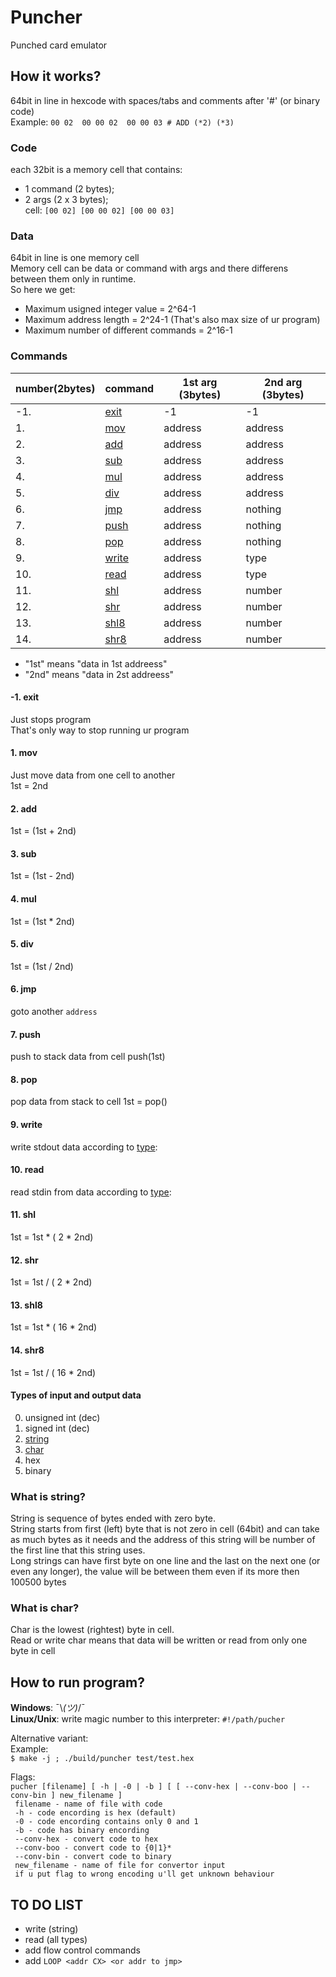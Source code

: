 # Puncher
Punched card emulator

## How it works?

64bit in line in hexcode with spaces/tabs and comments after '#' (or binary code)  
Example: `00 02  00 00 02  00 00 03 # ADD (*2) (*3)` 

### Code  
each 32bit is a memory cell that contains:  
* 1 command (2 bytes);  
* 2 args (2 x 3 bytes);  
cell: `[00 02] [00 00 02] [00 00 03]`  

### Data
64bit in line is one memory cell  
Memory cell can be data or command with args and there differens between them only in runtime.  
So here we get:
* Maximum usigned integer value = 2^64-1
* Maximum address length = 2^24-1 (That's also max size of ur program)
* Maximum number of different commands = 2^16-1


### Commands
| number(2bytes)	|	command												| 1st arg (3bytes)  | 2nd arg (3bytes)  |
|-------------------|-------------------------------------------------------|-------------------|-------------------|
|  -1.				|	[exit](https://github.com/moff4/Puncher#-1-exit)	|	-1				|	-1				|
|	1.				|	[mov](https://github.com/moff4/Puncher#1-mov)		|	address			|	address			|
|	2.				|	[add](https://github.com/moff4/Puncher#2-add)		|	address			|	address			|
|	3.				|	[sub](https://github.com/moff4/Puncher#3-sub)		|	address			|	address			|
|	4.				|	[mul](https://github.com/moff4/Puncher#4-mul)		|	address			|	address			|
|	5.				|	[div](https://github.com/moff4/Puncher#5-div)		|	address			|	address			|
|	6.				|	[jmp](https://github.com/moff4/Puncher#6-jmp)		|	address			|	nothing			|
|	7.				|	[push](https://github.com/moff4/Puncher#7-push)		|	address			|	nothing			|
|	8.				|	[pop](https://github.com/moff4/Puncher#8-pop)		|	address			|	nothing			|
|	9.				|	[write](https://github.com/moff4/Puncher#9-write)	|	address			|	type			|
|	10.				|	[read](https://github.com/moff4/Puncher#10-read)	|	address			|	type			|
|	11.				|	[shl](https://github.com/moff4/Puncher#11-shl)		|	address			|	number			|
|	12.				|	[shr](https://github.com/moff4/Puncher#12-shr)		|	address			|	number			|
|	13.				|	[shl8](https://github.com/moff4/Puncher#13-shl8)	|	address			|	number			|
|	14.				|	[shr8](https://github.com/moff4/Puncher#14-shr8)	|	address			|	number			|

* "1st" means "data in 1st addreess"
* "2nd" means "data in 2st addreess"

#### -1. exit  
Just stops program  
That's only way to stop running ur program

#### 1. mov  
Just move data from one cell to another  
1st = 2nd

#### 2. add  
1st  = (1st + 2nd)

#### 3. sub  
1st = (1st - 2nd)

#### 4. mul  
1st = (1st * 2nd)

#### 5. div  
1st = (1st / 2nd)

#### 6. jmp  
goto another `address`

#### 7. push  
push to stack data from cell
push(1st)

#### 8. pop  
pop data from stack to cell
1st = pop()

#### 9. write  
write stdout data according to [type](https://github.com/moff4/Puncher#types-of-input-and-output-data):

#### 10. read  
read stdin from data according to [type](https://github.com/moff4/Puncher#types-of-input-and-output-data):

#### 11. shl  
1st = 1st * ( 2 * 2nd)

#### 12. shr  
1st = 1st / ( 2 * 2nd)

#### 13. shl8  
1st = 1st * ( 16 * 2nd)

#### 14. shr8  
1st = 1st / ( 16 * 2nd)

#### Types of input and output data  
0) unsigned int (dec) 
1) signed int (dec) 
2) [string](https://github.com/moff4/Puncher#what-is-string)
3) [char](https://github.com/moff4/Puncher#what-is-char)
4) hex  
5) binary  


### What is string?
String is sequence of bytes ended with zero byte.  
String starts from first (left) byte that is not zero in cell (64bit) and can take as much bytes as it needs and the address of this string will be number of the first line that this string uses.  
Long strings can have first byte on one line and the last on the next one (or even any longer), the value will be between them even if its more then 100500 bytes  

### What is char?
Char is the lowest (rightest) byte in cell.  
Read or write char means that data will be written or read from only one byte in cell

## How to run program?
**Windows**: ¯\\_(ツ)_/¯  
**Linux/Unix**: write magic number to this interpreter: `#!/path/pucher`  

Alternative variant:  
Example:  
`$ make -j ; ./build/puncher test/test.hex`  

Flags:  
`pucher [filename] [ -h | -0 | -b ] [ [ --conv-hex | --conv-boo | --conv-bin ] new_filename ]`  
` filename - name of file with code`  
` -h - code encording is hex (default)`  
` -0 - code encording contains only 0 and 1`  
` -b - code has binary encording`  
` --conv-hex - convert code to hex`  
` --conv-boo - convert code to {0|1}*`  
` --conv-bin - convert code to binary`  
` new_filename - name of file for convertor input`   
` if u put flag to wrong encoding u'll get unknown behaviour`  

## TO DO LIST  
- write (string)
- read (all types)
- add flow control commands 
- add `LOOP <addr CX> <or addr to jmp>`


